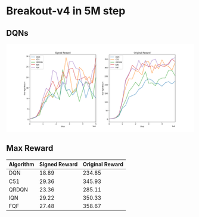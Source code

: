# Breakout-v4 in 5M step

## DQNs

![DQNs](figures/dqn_breakout_5m.png)

## Max Reward

| **Algorithm** | Signed Reward | Original Reward |
| ------------- | ------------- | --------------- |
| DQN           | 18.89         | 234.85          |
| C51           | 29.36         | 345.93          |
| QRDQN         | 23.36         | 285.11          |
| IQN           | 29.22         | 350.33          |
| FQF           | 27.48         | 358.67          |
